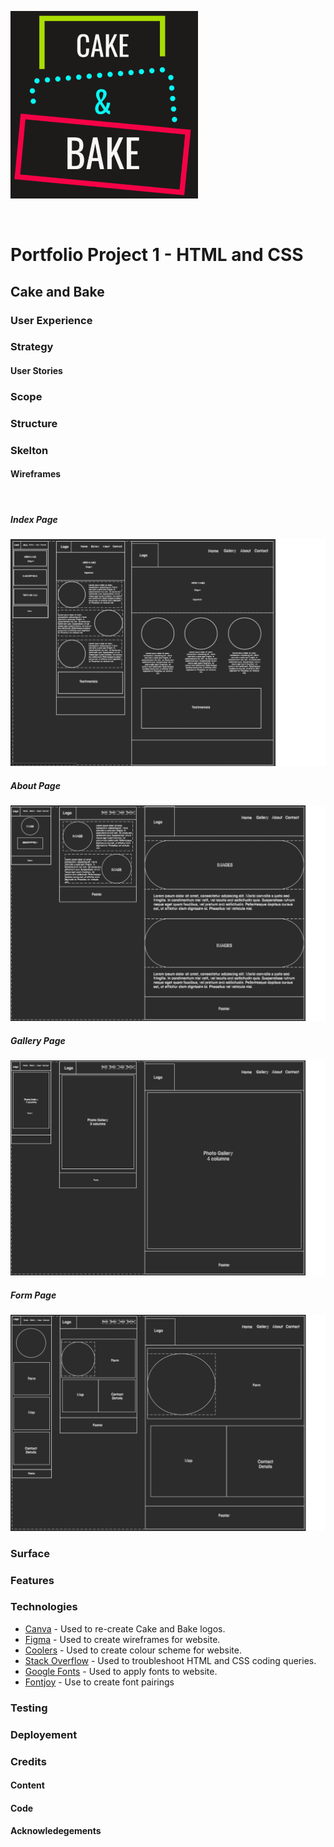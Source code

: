 ![Cake and Bake Logo](assets/readme-attachments/cab-logo-black-color1-small.png)

<br>

# Portfolio Project 1 - HTML and CSS
## Cake and Bake

### User Experience

### Strategy
#### User Stories
### Scope
### Structure

### Skelton
#### Wireframes
<br>

##### Index Page
![Index Page Wireframe](assets/wireframes/index-wireframe.png)
<br>

##### About Page
![Cake and Bake Logo](assets/wireframes/about-wireframe.png)
<br>

##### Gallery Page
![Cake and Bake Logo](assets/wireframes/gallery-wireframe.png)
<br>

##### Form Page
![Cake and Bake Logo](assets/wireframes/form-wireframe.png)
<br>

### Surface

### Features

### Technologies
- [Canva](https://www.canva.com/) - Used to re-create Cake and Bake logos.
- [Figma](https://www.figma.com/) - Used to create wireframes for website.
- [Coolers](https://coolors.co/) - Used to create colour scheme for website.
- [Stack Overflow](https://stackoverflow.com/) - Used to troubleshoot HTML and CSS coding queries.
- [Google Fonts](https://fonts.google.com/) - Used to apply fonts to website.
- [Fontjoy](https://fontjoy.com/) - Use to create font pairings

### Testing

### Deployement

### Credits
#### Content
#### Code
#### Acknowledegements